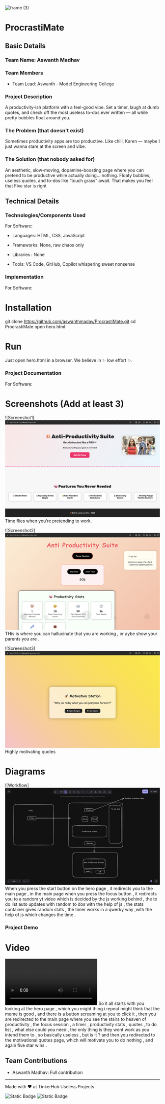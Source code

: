 <img width="3188" height="1202" alt="frame (3)" src="https://github.com/user-attachments/assets/517ad8e9-ad22-457d-9538-a9e62d137cd7" />


# ProcrastiMate


## Basic Details
### Team Name: Aswanth Madhav 


### Team Members
- Team Lead: Aswanth - Model Engineering College


### Project Description
A productivity-ish platform with a feel-good vibe. Set a timer, laugh at dumb quotes, and check off the most useless to-dos ever written — all while pretty bubbles float around you.

### The Problem (that doesn't exist)
Sometimes productivity apps are too productive. Like chill, Karen — maybe I just wanna stare at the screen and vibe.



### The Solution (that nobody asked for)
An aesthetic, slow-moving, dopamine-boosting page where you can pretend to be productive while actually doing... nothing. Floaty bubbles, useless quotes, and to-dos like “touch grass” await. That makes you feel that Five star is right 



## Technical Details
### Technologies/Components Used
For Software:
- Languages: HTML, CSS, JavaScript

- Frameworks: None, raw chaos only

- Libraries : None

- Tools: VS Code, GitHub, Copilot whispering sweet nonsense



### Implementation
For Software:
# Installation
git clone https://github.com/aswanthmadav/ProcrastiMate.git
cd ProcrastiMate
open hero.html

# Run
Just open hero.html in a browser. We believe in ✨ low effort ✨.

### Project Documentation
For Software:

# Screenshots (Add at least 3)
![Screenshot1] ![alt text](<hero page.png>)
Time flies when you’re pretending to work.

![Screenshot2]![alt text](index.png)
THis is where you can hallucinate that you are working , or aybe show your parents you are . 

![Screenshot3]![alt text](<3rd page.png>)
Highly motivating quotes 

# Diagrams
![Workflow]![alt text](workflow.png)
When you press the start button on the hero page , it redirects you to the main page , in the main page when you press the focus button , it redirects you to a random yt video which is decided by the js working behind , the to do list auto updates with random to dos with the help of js  , the stats container gives random stats , the timer works in a qwerky way ,with the help of js which changes the time . 




### Project Demo
# Video
<video controls src="demo.mov" title="Title"></video>
So it all starts with you looking at the hero page , which you might thing i repeat might think that the meme is good , and there is a button screaming at you to click it , then you are redirected to the main page where you see the stairs to heaven of productivity , the focus session , a timer , productivity stats , quotes , to do list , what else could you need , the only thing is they wont work as you intend them to , so basically useless , but is it ? and then you redirected to the motivational quotes page, which will motivate you to do nothing , and again five star wins . 



## Team Contributions
- Aswanth Madhav: Full contribution

---
Made with ❤️ at TinkerHub Useless Projects 

![Static Badge](https://img.shields.io/badge/TinkerHub-24?color=%23000000&link=https%3A%2F%2Fwww.tinkerhub.org%2F)
![Static Badge](https://img.shields.io/badge/UselessProjects--25-25?link=https%3A%2F%2Fwww.tinkerhub.org%2Fevents%2FQ2Q1TQKX6Q%2FUseless%2520Projects)


